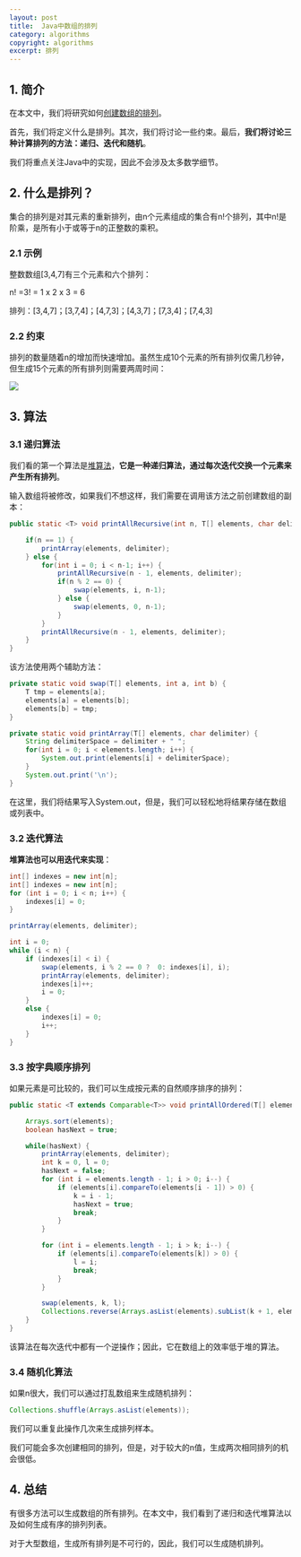 ```yaml
---
layout: post
title:  Java中数组的排列
category: algorithms
copyright: algorithms
excerpt: 排列
---
```


## 1. 简介

在本文中，我们将研究如何[创建数组的排列](https://www.baeldung.com/cs/array-generate-all-permutations)。

首先，我们将定义什么是排列。其次，我们将讨论一些约束。最后，**我们将讨论三种计算排列的方法：递归、迭代和随机**。

我们将重点关注Java中的实现，因此不会涉及太多数学细节。

## 2. 什么是排列？

集合的排列是对其元素的重新排列，由n个元素组成的集合有n!个排列，其中n!是阶乘，是所有小于或等于n的正整数的乘积。

### 2.1 示例

整数数组[3,4,7\]有三个元素和六个排列：

n! =3! = 1 x 2 x 3 = 6

排列：[3,4,7\]；[3,7,4\]；[4,7,3\]；[4,3,7\]；[7,3,4\]；[7,4,3\]

### 2.2 约束

排列的数量随着n的增加而快速增加。虽然生成10个元素的所有排列仅需几秒钟，但生成15个元素的所有排列则需要两周时间：

![](/assets/images/2025/algorithms/javaarraypermutations01.png)

## 3. 算法

### 3.1 递归算法

我们看的第一个算法是[堆算法](https://en.wikipedia.org/wiki/Heap's_algorithm)，**它是一种递归算法，通过每次迭代交换一个元素来产生所有排列**。

输入数组将被修改，如果我们不想这样，我们需要在调用该方法之前创建数组的副本：
```java
public static <T> void printAllRecursive(int n, T[] elements, char delimiter) {

    if(n == 1) {
        printArray(elements, delimiter);
    } else {
        for(int i = 0; i < n-1; i++) {
            printAllRecursive(n - 1, elements, delimiter);
            if(n % 2 == 0) {
                swap(elements, i, n-1);
            } else {
                swap(elements, 0, n-1);
            }
        }
        printAllRecursive(n - 1, elements, delimiter);
    }
}
```

该方法使用两个辅助方法：
```java
private static void swap(T[] elements, int a, int b) {
    T tmp = elements[a];
    elements[a] = elements[b];
    elements[b] = tmp;
}
```

```java
private static void printArray(T[] elements, char delimiter) {
    String delimiterSpace = delimiter + " ";
    for(int i = 0; i < elements.length; i++) {
        System.out.print(elements[i] + delimiterSpace);
    }
    System.out.print('\n');
}
```

在这里，我们将结果写入System.out，但是，我们可以轻松地将结果存储在数组或列表中。

### 3.2 迭代算法

**堆算法也可以用迭代来实现**：
```java
int[] indexes = new int[n];
int[] indexes = new int[n];
for (int i = 0; i < n; i++) {
    indexes[i] = 0;
}

printArray(elements, delimiter);

int i = 0;
while (i < n) {
    if (indexes[i] < i) {
        swap(elements, i % 2 == 0 ?  0: indexes[i], i);
        printArray(elements, delimiter);
        indexes[i]++;
        i = 0;
    }
    else {
        indexes[i] = 0;
        i++;
    }
}
```

### 3.3 按字典顺序排列

如果元素是可比较的，我们可以生成按元素的自然顺序排序的排列：
```java
public static <T extends Comparable<T>> void printAllOrdered(T[] elements, char delimiter) {

    Arrays.sort(elements);
    boolean hasNext = true;

    while(hasNext) {
        printArray(elements, delimiter);
        int k = 0, l = 0;
        hasNext = false;
        for (int i = elements.length - 1; i > 0; i--) {
            if (elements[i].compareTo(elements[i - 1]) > 0) {
                k = i - 1;
                hasNext = true;
                break;
            }
        }

        for (int i = elements.length - 1; i > k; i--) {
            if (elements[i].compareTo(elements[k]) > 0) {
                l = i;
                break;
            }
        }

        swap(elements, k, l);
        Collections.reverse(Arrays.asList(elements).subList(k + 1, elements.length));
    }
}
```

该算法在每次迭代中都有一个逆操作；因此，它在数组上的效率低于堆的算法。

### 3.4 随机化算法

如果n很大，我们可以通过打乱数组来生成随机排列：
```java
Collections.shuffle(Arrays.asList(elements));
```

我们可以重复此操作几次来生成排列样本。

我们可能会多次创建相同的排列，但是，对于较大的n值，生成两次相同排列的机会很低。

## 4. 总结

有很多方法可以生成数组的所有排列。在本文中，我们看到了递归和迭代堆算法以及如何生成有序的排列列表。

对于大型数组，生成所有排列是不可行的，因此，我们可以生成随机排列。